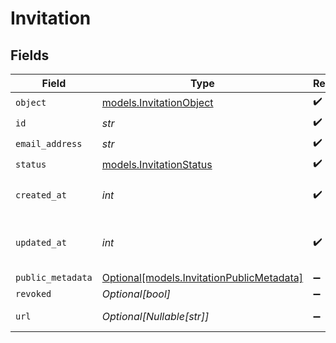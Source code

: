 # Invitation


## Fields

| Field                                                                              | Type                                                                               | Required                                                                           | Description                                                                        | Example                                                                            |
| ---------------------------------------------------------------------------------- | ---------------------------------------------------------------------------------- | ---------------------------------------------------------------------------------- | ---------------------------------------------------------------------------------- | ---------------------------------------------------------------------------------- |
| `object`                                                                           | [models.InvitationObject](../models/invitationobject.md)                           | :heavy_check_mark:                                                                 | N/A                                                                                | invitation                                                                         |
| `id`                                                                               | *str*                                                                              | :heavy_check_mark:                                                                 | N/A                                                                                | inv_f02930r3                                                                       |
| `email_address`                                                                    | *str*                                                                              | :heavy_check_mark:                                                                 | N/A                                                                                | invitee@example.com                                                                |
| `status`                                                                           | [models.InvitationStatus](../models/invitationstatus.md)                           | :heavy_check_mark:                                                                 | N/A                                                                                | pending                                                                            |
| `created_at`                                                                       | *int*                                                                              | :heavy_check_mark:                                                                 | Unix timestamp of creation.<br/>                                                   | 1622549600                                                                         |
| `updated_at`                                                                       | *int*                                                                              | :heavy_check_mark:                                                                 | Unix timestamp of last update.<br/>                                                | 1622553200                                                                         |
| `public_metadata`                                                                  | [Optional[models.InvitationPublicMetadata]](../models/invitationpublicmetadata.md) | :heavy_minus_sign:                                                                 | N/A                                                                                | {}                                                                                 |
| `revoked`                                                                          | *Optional[bool]*                                                                   | :heavy_minus_sign:                                                                 | N/A                                                                                | false                                                                              |
| `url`                                                                              | *Optional[Nullable[str]]*                                                          | :heavy_minus_sign:                                                                 | N/A                                                                                | https://example.com/invitations/accept?code=abcd1234                               |